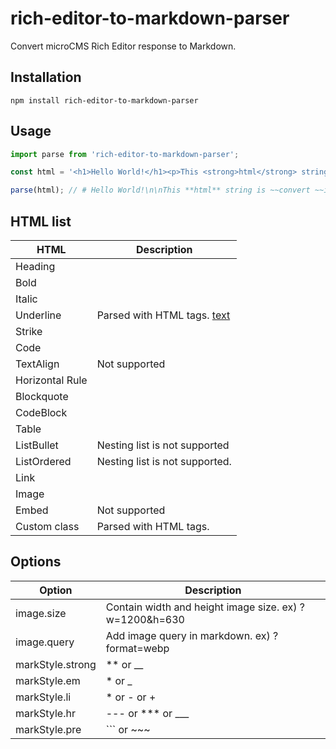 # rich-editor-to-markdown-parser

Convert microCMS Rich Editor response to Markdown.

## Installation

```
npm install rich-editor-to-markdown-parser
```

## Usage

```js
import parse from 'rich-editor-to-markdown-parser';

const html = '<h1>Hello World!</h1><p>This <strong>html</strong> string is <s>convert</s>into <a href="https://exampe.com">markdown.</a></p>'

parse(html); // # Hello World!\n\nThis **html** string is ~~convert ~~into [markdown.](https://exampe.com)
```

## HTML list

| HTML | Description |
| --- | --- |
| Heading |  |
| Bold |  |
| Italic |  |
| Underline | Parsed with HTML tags. <u>text</u> |
| Strike |  |
| Code |  |
| TextAlign | Not supported |
| Horizontal Rule |  |
| Blockquote |  |
| CodeBlock |  |
| Table |  |
| ListBullet | Nesting list is not supported |
| ListOrdered | Nesting list is not supported. |
| Link |  |
| Image |  |
| Embed | Not supported |
| Custom class | Parsed with HTML tags. <span class='class'></span> |

## Options

| Option | Description |
| --- | --- |
| image.size | Contain width and height image size. ex) ?w=1200&h=630 |
| image.query | Add image query in markdown. ex) ?format=webp |
| markStyle.strong | ** or __ |
| markStyle.em | *  or _ |
| markStyle.li |  * or - or + |
| markStyle.hr | --- or *** or ___ |
| markStyle.pre | ``` or ~~~ |
